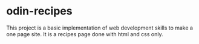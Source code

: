 # odin-recipes

This project is a basic implementation of web
development skills to make a one page site. It
is a recipes page done with html and css only.
